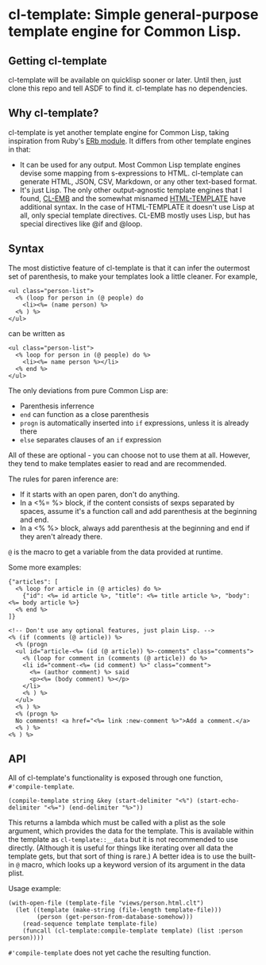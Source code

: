 cl-template: Simple general-purpose template engine for Common Lisp.
====================================================================

Getting cl-template
-------------------

cl-template will be available on quicklisp sooner or later. Until
then, just clone this repo and tell ASDF to find it. cl-template has
no dependencies.


Why cl-template?
----------------

cl-template is yet another template engine for Common Lisp, taking
inspiration from Ruby's [ERb module][1]. It differs from other
template engines in that:

- It can be used for any output. Most Common Lisp template engines
  devise some mapping from s-expressions to HTML. cl-template can
  generate HTML, JSON, CSV, Markdown, or any other text-based format.
- It's just Lisp. The only other output-agnostic template engines that
  I found, [CL-EMB][2] and the somewhat misnamed [HTML-TEMPLATE][3]
  have additional syntax. In the case of HTML-TEMPLATE it doesn't use
  Lisp at all, only special template directives. CL-EMB mostly uses
  Lisp, but has special directives like @if and @loop.


Syntax
------

The most distictive feature of cl-template is that it can infer the
outermost set of parenthesis, to make your templates look a little
cleaner. For example,

    <ul class="person-list">
      <% (loop for person in (@ people) do
        <li><%= (name person) %>
      <% ) %>
    </ul>
    
can be written as

    <ul class="person-list">
      <% loop for person in (@ people) do %>
        <li><%= name person %></li>
      <% end %>
    </ul>
    
The only deviations from pure Common Lisp are:
- Parenthesis inferrence
- `end` can function as a close parenthesis
- `progn` is automatically inserted into `if` expressions, unless it
  is already there
- `else` separates clauses of an `if` expression

All of these are optional - you can choose not to use them at
all. However, they tend to make templates easier to read and are
recommended.

The rules for paren inference are:

- If it starts with an open paren, don't do anything.
- In a <%= %> block, if the content consists of sexps separated by
  spaces, assume it's a function call and add parenthesis at the
  beginning and end.
- In a <% %> block, always add parenthesis at the beginning and end if
  they aren't already there.
  
`@` is the macro to get a variable from the data provided at runtime.

Some more examples:

    {"articles": [
      <% loop for article in (@ articles) do %>
        {"id": <%= id article %>, "title": <%= title article %>, "body": <%= body article %>}
      <% end %>
    ]}
    
    <!-- Don't use any optional features, just plain Lisp. -->
    <% (if (comments (@ article)) %>
      <% (progn
      <ul id="article-<%= (id (@ article)) %>-comments" class="comments">
        <% (loop for comment in (comments (@ article)) do %>
        <li id="comment-<%= (id comment) %>" class="comment">
          <%= (author comment) %> said
          <p><%= (body comment) %></p>
        </li>
        <% ) %>
      </ul>
      <% ) %>
      <% (progn %>
      No comments! <a href="<%= link :new-comment %>">Add a comment.</a>
      <% ) %>
    <% ) %>


API
---

All of cl-template's functionality is exposed through one function,
`#'compile-template`.

    (compile-template string &key (start-delimiter "<%") (start-echo-delimiter "<%=") (end-delimiter "%>"))

This returns a lambda which must be called with a plist as the sole
argument, which provides the data for the template. This is available
within the template as `cl-template::__data` but it is not recommended
to use directly. (Although it is useful for things like iterating over
all data the template gets, but that sort of thing is rare.) A better
idea is to use the built-in `@` macro, which looks up a keyword
version of its argument in the data plist.

Usage example:

    (with-open-file (template-file "views/person.html.clt")
      (let ((template (make-string (file-length template-file)))
            (person (get-person-from-database-somehow)))
        (read-sequence template template-file)
        (funcall (cl-template:compile-template template) (list :person person))))

`#'compile-template` does not yet cache the resulting function.


[1]: http://ruby-doc.org/stdlib/libdoc/erb/rdoc/ERB.html
[2]: http://common-lisp.net/project/cl-emb/
[3]: http://weitz.de/html-template/
